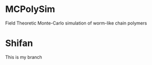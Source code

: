# MCPolySim
Field Theoretic Monte-Carlo simulation of worm-like chain polymers

# Shifan
This is my branch